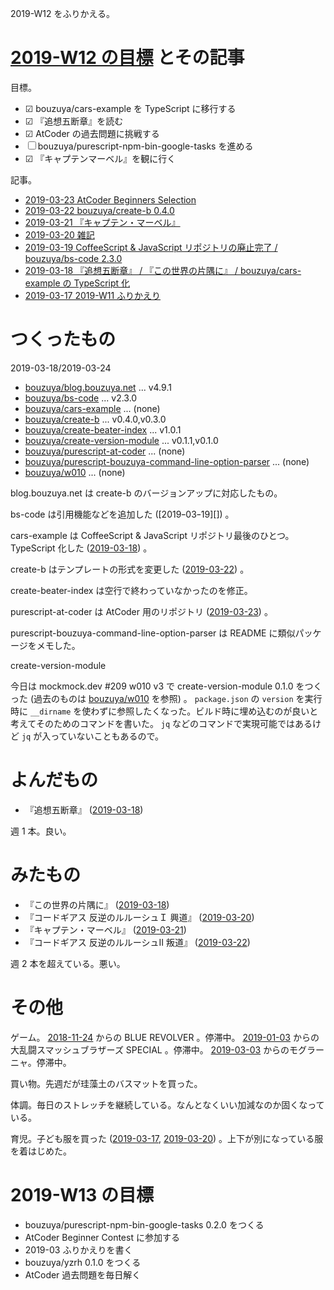 2019-W12 をふりかえる。

# [2019-W12 の目標][2019-03-17] とその記事

目標。

- ☑ bouzuya/cars-example を TypeScript に移行する
- ☑ 『追想五断章』を読む
- ☑ AtCoder の過去問題に挑戦する
- ☐ bouzuya/purescript-npm-bin-google-tasks を進める
- ☑ 『キャプテンマーベル』を観に行く

記事。

- [2019-03-23 AtCoder Beginners Selection][2019-03-23]
- [2019-03-22 bouzuya/create-b 0.4.0][2019-03-22]
- [2019-03-21 『キャプテン・マーベル』][2019-03-21]
- [2019-03-20 雑記][2019-03-20]
- [2019-03-19 CoffeeScript & JavaScript リポジトリの廃止完了 / bouzuya/bs-code 2.3.0][2019-03-19]
- [2019-03-18 『追想五断章』 / 『この世界の片隅に』 / bouzuya/cars-example の TypeScript 化][2019-03-18]
- [2019-03-17 2019-W11 ふりかえり][2019-03-17]

# つくったもの

2019-03-18/2019-03-24

- [bouzuya/blog.bouzuya.net][] ... v4.9.1
- [bouzuya/bs-code][] ... v2.3.0
- [bouzuya/cars-example][] ... (none)
- [bouzuya/create-b][] ... v0.4.0,v0.3.0
- [bouzuya/create-beater-index][] ... v1.0.1
- [bouzuya/create-version-module][] ... v0.1.1,v0.1.0
- [bouzuya/purescript-at-coder][] ... (none)
- [bouzuya/purescript-bouzuya-command-line-option-parser][] ... (none)
- [bouzuya/w010][] ... (none)

blog.bouzuya.net は create-b のバージョンアップに対応したもの。

bs-code は引用機能などを追加した ([2019ｰ03ｰ19][]) 。

cars-example は CoffeeScript & JavaScript リポジトリ最後のひとつ。 TypeScript 化した ([2019-03-18][]) 。

create-b はテンプレートの形式を変更した ([2019-03-22][]) 。

create-beater-index は空行で終わっていなかったのを修正。

purescript-at-coder は AtCoder 用のリポジトリ ([2019-03-23][]) 。

purescript-bouzuya-command-line-option-parser は README に類似パッケージをメモした。

create-version-module

今日は mockmock.dev #209 w010 v3 で create-version-module 0.1.0 をつくった (過去のものは [bouzuya/w010][] を参照) 。 `package.json` の `version` を実行時に `__dirname` を使わずに参照したくなった。ビルド時に埋め込むのが良いと考えてそのためのコマンドを書いた。 `jq` などのコマンドで実現可能ではあるけど `jq` が入っていないこともあるので。

# よんだもの

- 『追想五断章』 ([2019-03-18][])

週 1 本。良い。

# みたもの

- 『この世界の片隅に』 ([2019-03-18][])
- 『コードギアス 反逆のルルーシュＩ 興道』 ([2019-03-20][])
- 『キャプテン・マーベル』 ([2019-03-21][])
- 『コードギアス 反逆のルルーシュII 叛道』 ([2019-03-22][])

週 2 本を超えている。悪い。

# その他

ゲーム。 [2018-11-24][] からの BLUE REVOLVER 。停滞中。 [2019-01-03][] からの大乱闘スマッシュブラザーズ SPECIAL 。停滞中。 [2019-03-03][] からのモグラーニャ。停滞中。

買い物。先週だが珪藻土のバスマットを買った。

体調。毎日のストレッチを継続している。なんとなくいい加減なのか固くなっている。

育児。子ども服を買った ([2019-03-17][], [2019-03-20][]) 。上下が別になっている服を着はじめた。

# 2019-W13 の目標

- bouzuya/purescript-npm-bin-google-tasks 0.2.0 をつくる
- AtCoder Beginner Contest に参加する
- 2019-03 ふりかえりを書く
- bouzuya/yzrh 0.1.0 をつくる
- AtCoder 過去問題を毎日解く

[2018-11-24]: https://blog.bouzuya.net/2018/11/24/
[2019-01-03]: https://blog.bouzuya.net/2019/01/03/
[2019-03-03]: https://blog.bouzuya.net/2019/03/03/
[2019-03-17]: https://blog.bouzuya.net/2019/03/17/
[2019-03-18]: https://blog.bouzuya.net/2019/03/18/
[2019-03-19]: https://blog.bouzuya.net/2019/03/19/
[2019-03-20]: https://blog.bouzuya.net/2019/03/20/
[2019-03-21]: https://blog.bouzuya.net/2019/03/21/
[2019-03-22]: https://blog.bouzuya.net/2019/03/22/
[2019-03-23]: https://blog.bouzuya.net/2019/03/23/
[bouzuya/blog.bouzuya.net]: https://github.com/bouzuya/blog.bouzuya.net
[bouzuya/bs-code]: https://github.com/bouzuya/bs-code
[bouzuya/cars-example]: https://github.com/bouzuya/cars-example
[bouzuya/create-b]: https://github.com/bouzuya/create-b
[bouzuya/create-beater-index]: https://github.com/bouzuya/create-beater-index
[bouzuya/create-version-module]: https://github.com/bouzuya/create-version-module
[bouzuya/purescript-at-coder]: https://github.com/bouzuya/purescript-at-coder
[bouzuya/purescript-bouzuya-command-line-option-parser]: https://github.com/bouzuya/purescript-bouzuya-command-line-option-parser
[bouzuya/w010]: https://github.com/bouzuya/w010

